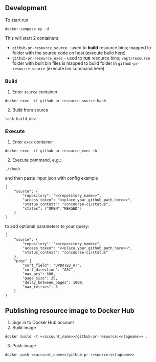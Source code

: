 ## Development

To start run
```
docker-compose up -d
```
This will start 2 containers:
- `github-pr-resource_source` - used to **build** resource bins; mapped to folder with the source code on host (execute build here)
- `github-pr-resource_exec` - used to **run** resource bins; `/opt/resource` folder with built bin files is mapped to build folder in `github-pr-resource_source` (execute bin command here)

### Build
1. Enter `source` container
```
docker exec -it github-pr-resource_source bash
```
2. Build from source
```
task build_dev
```

### Execute
1. Enter `exec` container
```
docker exec -it github-pr-resource_exec sh
```
2. Execute command, e.g.:
```
./check
```
and then paste input json with config
example
```
{
    "source": {
        "repository": "<<repository_name>>", 
        "access_token": "<<place_your_github_path_here>>", 
        "status_context": "concourse-ci/status",
        "states": ["OPEN","MERGED"]
    } 
}
```

to add optional parameters to your query:
```
{
    "source": {
        "repository": "<<repository_name>>",
        "access_token": "<<place_your_github_path_here>>",
        "status_context": "concourse-ci/status"
    },
    "page" {
        "sort_field": "UPDATED_AT",
        "sort_direction": "ASC",
        "max_prs": 600,
        "page_size": 25,
        "delay_between_pages": 1000,
        "max_retries": 3
    }
}
```


## Publishing resource image to Docker Hub


1. Sign in to Docker Hub account
2. Build image
```
docker build -t <<account_name>>/github-pr-resource:<<tagname>> .
```
3. Push image
```
docker push <<account_name>>/github-pr-resource:<<tagname>>
```
